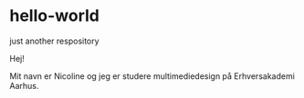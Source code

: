 # hello-world
just another respository

Hej! 

Mit navn er Nicoline og jeg er studere multimediedesign på Erhversakademi Aarhus. 
